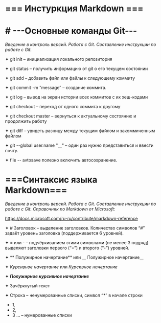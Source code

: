 # === Инстуркция Markdown ===
# # ---Основные команды Git---

*Введение в контроль версий. Работа с Git. Составление инструкции по работе с Git.*

✦ git init – инициализация локального репозитория

✦ git status – получить информацию от git о его текущем состоянии

✦ git add – добавить файл или файлы к следующему коммиту

✦ git commit -m “message” – создание коммита.

✦ git log – вывод на экран истории всех коммитов с их хеш-кодами

✦ git checkout – переход от одного коммита к другому

✦ git checkout master – вернуться к актуальному состоянию и продолжить работу

✦ git diff – увидеть разницу между текущим файлом и закоммиченным файлом

✦ git --global user.name "__" – один раз нужно представиться и ввести почту.

✦ file -- avtosave  полезно включить автосохранение.


# ===Синтаксис языка Markdown===
*Введение в контроль версий. Работа с Git. Составление инструкции по работе с Git.
Справочник по Markdown от Microsoft:*

https://docs.microsoft.com/ru-ru/contribute/markdown-reference

✦ # Заголовок – выделение заголовков. Количество символов “#” задаёт уровень заголовка (поддерживается 6 уровней).

✦ = или - – подчёркиванием этими символами (не менее 3 подряд) выделяют заголовки первого
(“=”) и второго (“-”) уровней.

✦ ** Полужирное начертание** или __ Полужирное начертание__

✦ *Курсивное начертание* или _Курсивное начертание_

✦ ***Полужирное курсивное начертание***

✦ ~~Зачёркнутый текст~~

✦  Строка – ненумерованные списки, символ “*” в начале строки

* 1, 
* 2, 
* 3 … – нумерованные списки